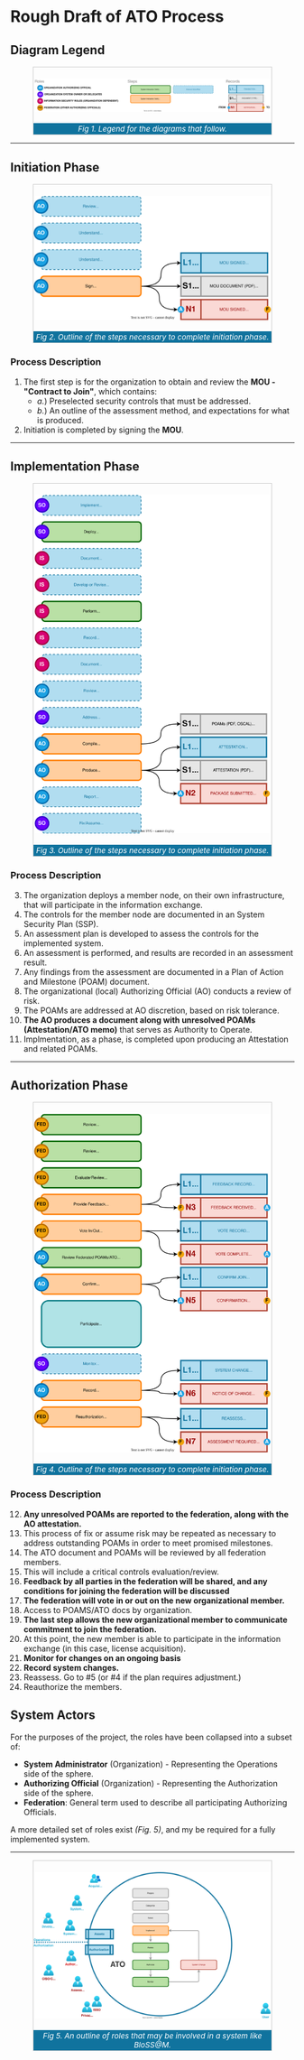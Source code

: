 # Rough Draft of ATO Process


## Diagram Legend

<figure>
   <a href="ATO.legend.drawio.svg"><img src="ATO.legend.drawio.svg"></a>
   <figcaption>Fig 1. Legend for the diagrams that follow.</figcaption>
</figure>


---

## Initiation Phase

<figure>
   <a href="ATO.initiation.drawio.svg"><img src="ATO.initiation.drawio.svg"></a>
   <figcaption>Fig 2. Outline of the steps necessary to complete initiation phase.</figcaption>
</figure>


### Process Description

1. The first step is for the organization to obtain and review the **MOU - "Contract to Join"**, which contains:
   - *a.*) Preselected security controls that must be addressed.
   - *b.*) An outline of the assessment method, and expectations for what is produced.
2. Initiation is completed by signing the **MOU**.



---

## Implementation Phase

<figure>
   <a href="ATO.implementation.drawio.svg"><img src="ATO.implementation.drawio.svg"></a>
   <figcaption>Fig 3. Outline of the steps necessary to complete initiation phase.</figcaption>
</figure>

### Process Description

3. The organization deploys a member node, on their own infrastructure, that will participate in the information exchange.
4. The controls for the member node are documented in an System Security Plan (SSP).
5. An assessment plan is developed to assess the controls for the implemented system.
6. An assessment is performed, and results are recorded in an assessment result.
7. Any findings from the assessment are documented in a Plan of Action and Milestone (POAM) document.
8. The organizational (local) Authorizing Official (AO) conducts a review of risk.
9.  The POAMs are addressed at AO discretion, based on risk tolerance.
10. **The AO produces a document along with unresolved POAMs (Attestation/ATO memo)** that serves as Authority to Operate.
11.  Implmentation, as a phase, is completed upon producing an Attestation and related POAMs.


---

## Authorization Phase

<figure>
   <a href="ATO.authorization.drawio.svg"><img src="ATO.authorization.drawio.svg"></a>
   <figcaption>Fig 4. Outline of the steps necessary to complete initiation phase.</figcaption>
</figure>

### Process Description

12. **Any unresolved POAMs are reported to the federation, along with the AO attestation.** 
13. This process of fix or assume risk may be repeated as necessary to address outstanding POAMs in order to meet promised milestones.
14. The ATO document and POAMs will be reviewed by all federation members.
15. This will include a critical controls evaluation/review.
16. **Feedback by all parties in the federation will be shared, and any conditions for joining the federation will be discussed** 
17. **The federation will vote in or out on the new organizational member.**
18. Access to POAMS/ATO docs by organization.
19. **The last step allows the new organizational member to communicate commitment to join the federation.**
20. At this point, the new member is able to participate in the information exchange (in this case, license acquisition).
21. **Monitor for changes on an ongoing basis** 
22. **Record system changes.**
23. Reassess. Go to #5 (or #4 if the plan requires adjustment.)
24. Reauthorize the members.

## System Actors

For the purposes of the project, the roles have been collapsed into a subset of:

- **System Administrator** (Organization) - Representing the Operations side of the sphere.
- **Authorizing Official** (Organization) - Representing the Authorization side of the sphere.
- **Federation**: General term used to describe all participating Authorizing Officials.

A more detailed set of roles exist *(Fig. 5)*, and my be required for a fully implemented system.

---

<figure>
   <a href="support/Actors.drawio.svg"><img src="support/Actors.drawio.svg"></a>
   <figcaption>Fig 5. An outline of roles that may be involved in a system like BloSS@M.</figcaption>
</figure>






<style>

img {
  display: block;
  margin: 0 auto;
  padding 20px;
  max-height: 600px;
  margin-top: 20px;
}

figure {
  display: block;
  border: 1px #cccccc solid;
}

figcaption {
  background-color: #10739E;
  color: white;
  font-style: italic;
  font-size: 10pt;
  padding: 2px;
  text-align: center;
  margin-top: 20px;
}
</style>